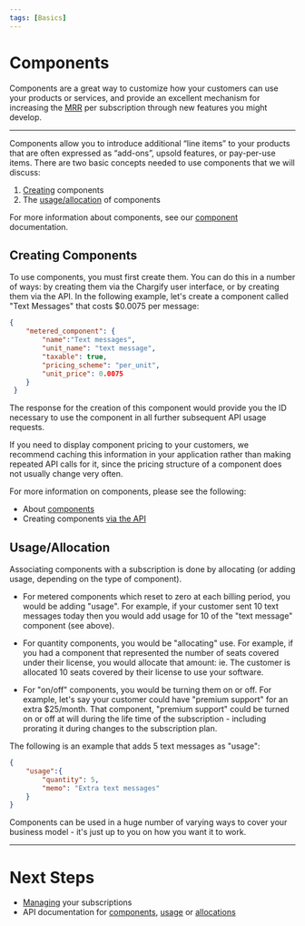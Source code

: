 ```yaml
---
tags: [Basics]
---
```


# Components

Components are a great way to customize how your customers can use your products or services, and provide an excellent mechanism for increasing the [MRR](http://saasmetrics.co/monthly-recurring-revenue/) per subscription through new features you might develop.

----------

Components allow you to introduce additional “line items” to your products that are often expressed as “add-ons”, upsold features, or pay-per-use items. There are two basic concepts needed to use components that we will discuss:

 1. [Creating](#creating-components) components
 2. The [usage/allocation](#usageallocation) of components

For more information about components, see our [component](https://help.chargify.com/products/product-components.html) documentation.

## Creating Components

To use components, you must first create them. You can do this in a number of ways: by creating them via the Chargify user interface, or by creating them via the API. In the following example, let's create a component called "Text Messages" that costs $0.0075 per message:

```json
{
    "metered_component": {
        "name":"Text messages",
        "unit_name": "text message",
        "taxable": true,
        "pricing_scheme": "per_unit",
        "unit_price": 0.0075
    }
 }
```

The response for the creation of this component would provide you the ID necessary to use the component in all further subsequent API usage requests.

If you need to display component pricing to your customers, we recommend caching this information in your application rather than making repeated API calls for it, since the pricing structure of a component does not usually change very often.

For more information on components, please see the following:

 - About [components](https://help.chargify.com/products/product-components.html)
 - Creating components [via the API](https://chargify.stoplight.io/docs/api-docs/b3A6MTQxMDgzMjA-create-component)

## Usage/Allocation

Associating components with a subscription is done by allocating (or adding usage, depending on the type of component).

* For metered components which reset to zero at each billing period, you would be adding "usage". For example, if your customer sent 10 text messages today then you would add usage for 10 of the "text message" component (see above).

* For quantity components, you would be "allocating" use. For example, if you had a component that represented the number of seats covered under their license, you would allocate that amount: ie. The customer is allocated 10 seats covered by their license to use your software.

* For "on/off" components, you would be turning them on or off. For example, let's say your customer could have "premium support" for an extra $25/month. That component, "premium support" could be turned on or off at will during the life time of the subscription - including prorating it during changes to the subscription plan.

The following is an example that adds 5 text messages as "usage":

```json
{
    "usage":{
        "quantity": 5,
        "memo": "Extra text messages"
    }
}
```

Components can be used in a huge number of varying ways to cover your business model - it's just up to you on how you want it to work.

----------

# Next Steps
- [Managing](./Subscriptions.md) your subscriptions
- API documentation for [components](https://chargify.stoplight.io/docs/api-docs/b3A6MTQxMDgzMjA-create-component), [usage](https://chargify.stoplight.io/docs/api-docs/b3A6MTQxMDgzODQ-create-usage) or [allocations](https://chargify.stoplight.io/docs/api-docs/c2NoOjE0MTA4MjE4-create-allocation)

